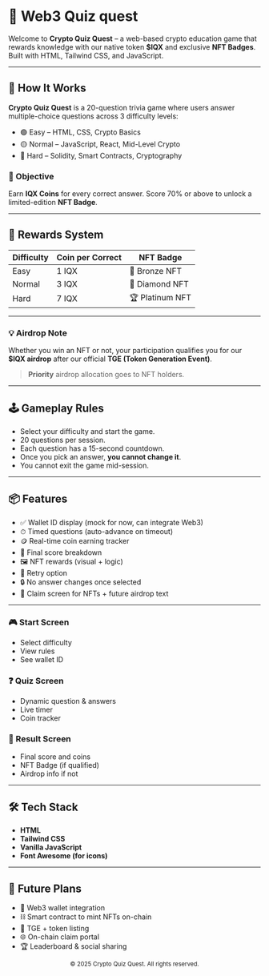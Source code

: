 # 🧠 Web3 Quiz quest

Welcome to **Crypto Quiz Quest** – a web-based crypto education game that rewards knowledge with our native token **$IQX** and exclusive **NFT Badges**. Built with HTML, Tailwind CSS, and JavaScript.

---

## 🚀 How It Works

**Crypto Quiz Quest** is a 20-question trivia game where users answer multiple-choice questions across 3 difficulty levels:

- 🟢 Easy – HTML, CSS, Crypto Basics
- 🟡 Normal – JavaScript, React, Mid-Level Crypto
- 🔴 Hard – Solidity, Smart Contracts, Cryptography

### 🎯 Objective

Earn **IQX Coins** for every correct answer. Score 70% or above to unlock a limited-edition **NFT Badge**.

---

## 🎁 Rewards System

| Difficulty | Coin per Correct | NFT Badge |
|------------|------------------|------------|
| Easy       | 1 IQX            | 🥉 Bronze NFT  |
| Normal     | 3 IQX            | 💎 Diamond NFT |
| Hard       | 7 IQX            | 🏆 Platinum NFT|

---

### 💡 Airdrop Note

Whether you win an NFT or not, your participation qualifies you for our **$IQX airdrop** after our official **TGE (Token Generation Event)**.

> **Priority** airdrop allocation goes to NFT holders.

---

## 🕹️ Gameplay Rules

- Select your difficulty and start the game.
- 20 questions per session.
- Each question has a 15-second countdown.
- Once you pick an answer, **you cannot change it**.
- You cannot exit the game mid-session.

---

## 📦 Features

- ✅ Wallet ID display (mock for now, can integrate Web3)
- ⏱ Timed questions (auto-advance on timeout)
- 🪙 Real-time coin earning tracker
- 🧠 Final score breakdown
- 🖼 NFT rewards (visual + logic)
- 🔁 Retry option
- 🔒 No answer changes once selected
- 📨 Claim screen for NFTs + future airdrop text

---

### 🎮 Start Screen

- Select difficulty
- View rules
- See wallet ID

### ❓ Quiz Screen

- Dynamic question & answers
- Live timer
- Coin tracker

### 🏁 Result Screen

- Final score and coins
- NFT Badge (if qualified)
- Airdrop info if not

---

## 🛠 Tech Stack

- **HTML**
- **Tailwind CSS**
- **Vanilla JavaScript**
- **Font Awesome (for icons)**

---

## 🎉 Future Plans
- 🔗 Web3 wallet integration
- ⛓️ Smart contract to mint NFTs on-chain
- 🚀 TGE + token listing
- 🌐 On-chain claim portal
- 🏆 Leaderboard & social sharing
 

<p align="center"><sub>© 2025 Crypto Quiz Quest. All rights reserved.</sub></p>
